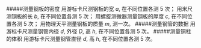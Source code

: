 #####测量钢板的密度
用游标卡尺测钢板的宽 $a,$ 在不同位置各测 $5$ 次；
用米尺测钢板的长 $b,$ 在不同位置各测 $5$ 次；
用螺旋测微器测量钢板的厚度 $c,$ 在不同位置各测 $5$ 次；
用物理天平测量钢板的质量 $m,$ 测一次。
#####测量钢管的数据
用游标卡尺测量钢管内径 $d,$ 外径 $D,$ 高 $h,$ 在不同位置各测 $5$ 次。
#####测量铜柱的体积
用游标卡尺测量钢管直径 $d,$ 高 $h,$ 在不同位置各测 $5$ 次。

